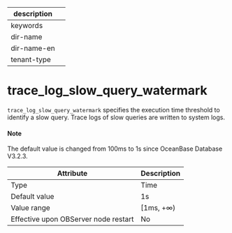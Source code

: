 |description||
|---|---|
|keywords||
|dir-name||
|dir-name-en||
|tenant-type||

# trace_log_slow_query_watermark

`trace_log_slow_query_watermark` specifies the execution time threshold to identify a slow query. Trace logs of slow queries are written to system logs.

<main id="notice" type='explain'>
  <h4>Note</h4>
  <p>The default value is changed from 100ms to 1s since OceanBase Database V3.2.3. </p>
</main>

| **Attribute** | **Description** |
|------------------|------------|
| Type | Time |
| Default value | 1s |
| Value range | \[1ms, +∞) |
| Effective upon OBServer node restart | No |
